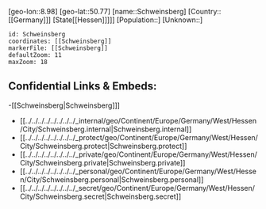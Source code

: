 ﻿---
location: [50.77,8.98]
mapzoom: [7,12] 
mapmarker: city 
type: City
tags:
- geo/City


SpocWebEntityId: 34109
isDeleted: false
confidential: public

---
[geo-lon::8.98]
[geo-lat::50.77]
[name::Schweinsberg]
[Country::[[Germany]]]
[State[[Hessen]]]]]
[Population::]
[Unknown::]


```leaflet
id: Schweinsberg
coordinates: [[Schweinsberg]]
markerFile: [[Schweinsberg]]
defaultZoom: 11 
maxZoom: 18
```


## Confidential Links & Embeds: 
-[[Schweinsberg|Schweinsberg]]] 
- [[../../../../../../../../_internal/geo/Continent/Europe/Germany/West/Hessen/City/Schweinsberg.internal|Schweinsberg.internal]] 
- [[../../../../../../../../_protect/geo/Continent/Europe/Germany/West/Hessen/City/Schweinsberg.protect|Schweinsberg.protect]] 
- [[../../../../../../../../_private/geo/Continent/Europe/Germany/West/Hessen/City/Schweinsberg.private|Schweinsberg.private]] 
- [[../../../../../../../../_personal/geo/Continent/Europe/Germany/West/Hessen/City/Schweinsberg.personal|Schweinsberg.personal]] 
- [[../../../../../../../../_secret/geo/Continent/Europe/Germany/West/Hessen/City/Schweinsberg.secret|Schweinsberg.secret]] 
